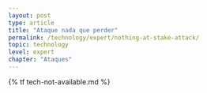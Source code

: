 ```yaml
---
layout: post
type: article
title: "Ataque nada que perder"
permalink: /technology/expert/nothing-at-stake-attack/
topic: technology
level: expert
chapter: "Ataques"
---
```


{% tf tech-not-available.md %}

